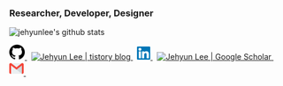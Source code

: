 <!--
**jehyunlee/jehyunlee** is a ✨ _special_ ✨ repository because its `README.md` (this file) appears on your GitHub profile.

Here are some ideas to get you started:

- 🔭 I’m currently working on ...
- 🌱 I’m currently learning ...
- 👯 I’m looking to collaborate on ...
- 🤔 I’m looking for help with ...
- 💬 Ask me about ...
- 📫 How to reach me: ...
- 😄 Pronouns: ...
- ⚡ Fun fact: ...
-->




### Researcher,  Developer, Designer

![jehyunlee's github stats](https://github-readme-stats.vercel.app/api?username=jehyunlee&show_icons=true&hide_border=true)
 
  <a href="https://jehyunlee.github.io/">
    <img src="https://github.com/deut-erium/deut-erium/blob/master/assets/github.svg" width="28px" alt="Jehyun Lee | github blog" />
  </a> &nbsp; 
  <a href="https://jehyunlee.tistory.com/">
    <img src="https://img.pngio.com/-tistory-png-232_237.jpg" width="28px" alt="Jehyun Lee | tistory blog" />
  </a> &nbsp;  
  <a href="https://www.linkedin.com/in/jehyunlee0224/">
    <img alt="Jehyun Lee | Linkedin" width="24px" src="https://github.com/hargun79/hargun79/blob/master/Assets/Linkedin.svg" />
  </a> &nbsp;  
  <a href="https://scholar.google.com/citations?user=eiloXe0AAAAJ&hl=en">
    <img alt="Jehyun Lee | Google Scholar" width="26px" src="https://cdn.icon-icons.com/icons2/2108/PNG/128/google_scholar_icon_130918.png" />
  </a> &nbsp;  
  <a href="mailto:jehyun.lee@gmail.com">
    <img alt="Jehyun Lee | Gmail" width="26px" src="https://github.com/hargun79/hargun79/blob/master/Assets/Gmail.svg" />
  </a> &nbsp;  
  

<br><br>


